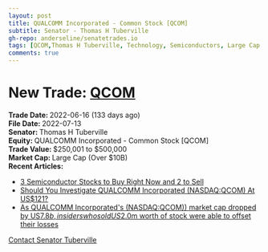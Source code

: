 ```yaml
---
layout: post
title: QUALCOMM Incorporated - Common Stock [QCOM]
subtitle: Senator - Thomas H Tuberville
gh-repo: anderseline/senatetrades.io
tags: [QCOM,Thomas H Tuberville, Technology, Semiconductors, Large Cap (Over $10B)]
comments: true
---
```


# New Trade: [QCOM](https://finance.yahoo.com/quote/QCOM/) #
<b>Trade Date: </b>2022-06-16 (133 days ago)<br>
<b>File Date: </b>2022-07-13<br>
<b>Senator: </b>Thomas H Tuberville<br>
<b>Equity: </b>QUALCOMM Incorporated - Common Stock [QCOM]<br>
<b>Trade Value: </b>$250,001 to $500,000<br>
<b>Market Cap: </b>Large Cap (Over $10B)<br>
<b>Recent Articles:</b>
- [3 Semiconductor Stocks to Buy Right Now and 2 to Sell](https://stocknews.com/news/nvda-avgo-qcom-amd-rmbs-3-semiconductor-stocks-to-buy-right-now-and-2-to/)
- [Should You Investigate QUALCOMM Incorporated (NASDAQ:QCOM) At US$121?](https://finance.yahoo.com/news/investigate-qualcomm-incorporated-nasdaq-qcom-120129709.html)
- [As QUALCOMM Incorporated's (NASDAQ:QCOM)) market cap dropped by US$7.8b, insiders who sold US$2.0m worth of stock were able to offset their losses](https://finance.yahoo.com/news/qualcomm-incorporateds-nasdaq-qcom-market-110116116.html)

[Contact Senator Tuberville](https://www.tuberville.senate.gov/contact)